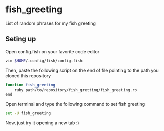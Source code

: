 # fish_greeting
List of random phrases for my fish greeting

## Seting up

Open config.fish on your favorite code editor
```sh
vim $HOME/.config/fish/config.fish
```

Then, paste the following script on the end of file pointing to the path you cloned this repository
```sh
function fish_greeting
    ruby path/to/repository/fish_gretting/fish_greeting.rb
end
```

Open terminal and type the following command to set fish greeting
```sh
set -U fish_greeting
```

Now, just try it opening a new tab :)

